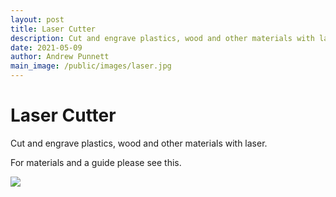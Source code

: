 ```yaml
---
layout: post
title: Laser Cutter
description: Cut and engrave plastics, wood and other materials with laser.
date: 2021-05-09
author: Andrew Punnett
main_image: /public/images/laser.jpg
---
```


# Laser Cutter

Cut and engrave plastics, wood and other materials with laser.

For materials and a guide please see this. 

![](/public/images/laser.jpg)
